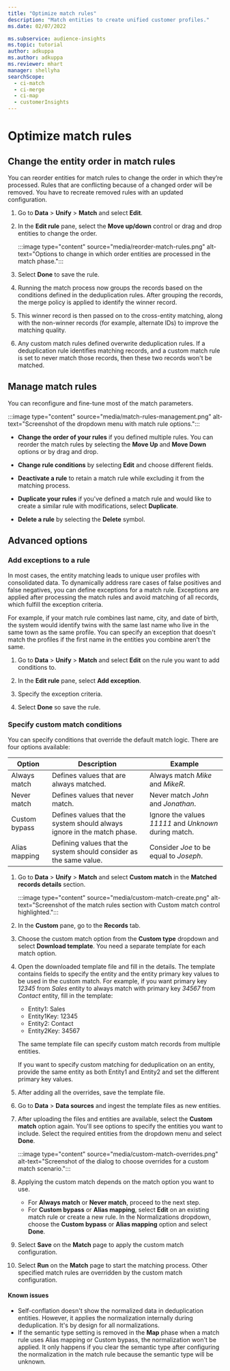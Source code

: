 ```yaml
---
title: "Optimize match rules"
description: "Match entities to create unified customer profiles."
ms.date: 02/07/2022

ms.subservice: audience-insights
ms.topic: tutorial
author: adkuppa
ms.author: adkuppa
ms.reviewer: mhart
manager: shellyha
searchScope: 
  - ci-match
  - ci-merge
  - ci-map
  - customerInsights
---
```


# Optimize match rules

## Change the entity order in match rules

You can reorder entities for match rules to change the order in which they’re processed. Rules that are conflicting because of a changed order will be removed. You have to recreate removed rules with an updated configuration.

1. Go to **Data** > **Unify** > **Match** and select **Edit**.

1. In the **Edit rule** pane, select the **Move up/down** control or drag and drop entities to change the order.

   :::image type="content" source="media/reorder-match-rules.png" alt-text="Options to change in which order entities are processed in the match phase.":::

1. Select **Done** to save the rule.

1. Running the match process now groups the records based on the conditions defined in the deduplication rules. After grouping the records, the merge policy is applied to identify the winner record.

1. This winner record is then passed on to the cross-entity matching, along with the non-winner records (for example, alternate IDs) to improve the matching quality.

1. Any custom match rules defined overwrite deduplication rules. If a deduplication rule identifies matching records, and a custom match rule is set to never match those records, then these two records won't be matched.

## Manage match rules

You can reconfigure and fine-tune most of the match parameters.

:::image type="content" source="media/match-rules-management.png" alt-text="Screenshot of the dropdown menu with match rule options.":::

- **Change the order of your rules** if you defined multiple rules. You can reorder the match rules by selecting the **Move Up** and **Move Down** options or by drag and drop.

- **Change rule conditions** by selecting **Edit** and choose different fields.

- **Deactivate a rule** to retain a match rule while excluding it from the matching process.

- **Duplicate your rules** if you've defined a match rule and would like to create a similar rule with modifications, select **Duplicate**.

- **Delete a rule** by selecting the **Delete** symbol.

## Advanced options

### Add exceptions to a rule

In most cases, the entity matching leads to unique user profiles with consolidated data. To dynamically address rare cases of false positives and false negatives, you can define exceptions for a match rule. Exceptions are applied after processing the match rules and avoid matching of all records, which fulfill the exception criteria.

For example, if your match rule combines last name, city, and date of birth, the system would identify twins with the same last name who live in the same town as the same profile. You can specify an exception that doesn't match the profiles if the first name in the entities you combine aren’t the same.

1. Go to **Data** > **Unify** > **Match** and select **Edit** on the rule you want to add conditions to.

1. In the **Edit rule** pane, select **Add exception**.

1. Specify the exception criteria. 

1. Select **Done** so save the rule.

### Specify custom match conditions

You can specify conditions that override the default match logic. There are four options available: 

|Option  |Description |Example  |
|---------|---------|---------|
|Always match     | Defines values that are always matched.         |  Always match *Mike* and *MikeR*.       |
|Never match     | Defines values that never match.        | Never match *John* and *Jonathan*.        |
|Custom bypass     | Defines values that the system should always ignore in the match phase. |  Ignore the values *11111* and *Unknown* during match.        |
|Alias mapping    | Defining values that the system should consider as the same value.         | Consider *Joe* to be equal to *Joseph*.        |

1. Go to **Data** > **Unify** > **Match** and select **Custom match** in the **Matched records details** section.

   :::image type="content" source="media/custom-match-create.png" alt-text="Screenshot of the match rules section with Custom match control highlighted.":::

1. In the **Custom** pane, go to the **Records** tab.

1. Choose the custom match option from the **Custom type** dropdown and select **Download template**. You need a separate template for each match option.

1. Open the downloaded template file and fill in the details. The template contains fields to specify the entity and the entity primary key values to be used in the custom match. For example, if you want primary key *12345* from *Sales* entity to always match with primary key *34567* from *Contact* entity, fill in the template:
    - Entity1: Sales
    - Entity1Key: 12345
    - Entity2: Contact
    - Entity2Key: 34567

   The same template file can specify custom match records from multiple entities.
   
   If you want to specify custom matching for deduplication on an entity, provide the same entity as both Entity1 and Entity2 and set the different primary key values.

1. After adding all the overrides, save the template file.

1. Go to **Data** > **Data sources** and ingest the template files as new entities.

1. After uploading the files and entities are available, select the **Custom match** option again. You'll see options to specify the entities you want to include. Select the required entities from the dropdown menu and select **Done**.

   :::image type="content" source="media/custom-match-overrides.png" alt-text="Screenshot of the dialog to choose overrides for a custom match scenario.":::

1. Applying the custom match depends on the match option you want to use. 

   - For **Always match** or **Never match**, proceed to the next step.
   - For **Custom bypass** or **Alias mapping**, select **Edit** on an existing match rule or create a new rule. In the Normalizations dropdown, choose the **Custom bypass** or **Alias mapping** option and select **Done**.

1. Select **Save** on the **Match** page to apply the custom match configuration.

1. Select **Run** on the **Match** page to start the matching process. Other specified match rules are overridden by the custom match configuration.

#### Known issues

- Self-conflation doesn't show the normalized data in deduplication entities. However, it applies the normalization internally during deduplication. It's by design for all normalizations. 
- If the semantic type setting is removed in the **Map** phase when a match rule uses Alias mapping or Custom bypass, the normalization won't be applied. It only happens if you clear the semantic type after configuring the normalization in the match rule because the semantic type will be unknown.
